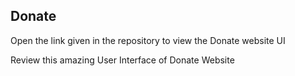 ## Donate

Open the link given in the repository to view the Donate website UI

Review this amazing User Interface of Donate Website
